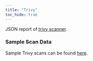 ```yaml
---
title: "Trivy"
toc_hide: true
---
```

JSON report of [trivy scanner](https://github.com/aquasecurity/trivy).

### Sample Scan Data
Sample Trivy scans can be found [here](https://github.com/DefectDojo/django-DefectDojo/tree/master/unittests/scans/trivy).